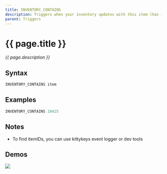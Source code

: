 ```yaml
---
title: INVENTORY_CONTAINS
description: Triggers when your inventory updates with this item (has item)
parent: Triggers
---
```


# {{ page.title }}

_{{ page.description }}_

## Syntax

```java
INVENTORY_CONTAINS item 
```

## Examples

```java
INVENTORY_CONTAINS 20425
```

## Notes

- To find itemIDs, you can use kittykeys event logger or dev tools

## Demos

![](N/A)

